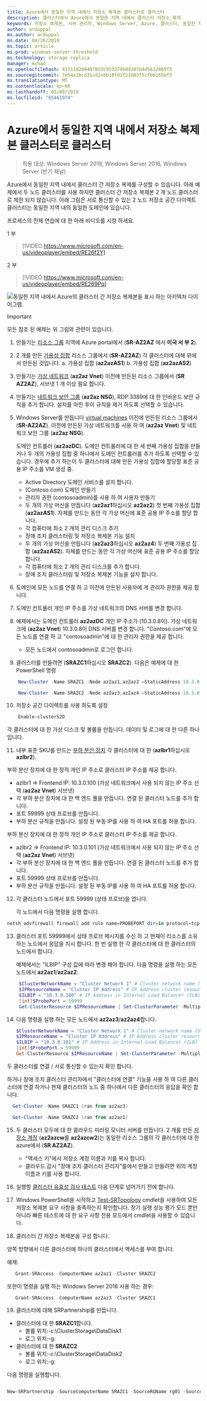 ```yaml
---
title: Azure에서 동일한 지역 내에서 저장소 복제본 클러스터로 클러스터
description: 클러스터에서 Azure에서 동일한 지역 내에서 클러스터 저장소 복제
keywords: 저장소 복제본, 서버 관리자, Windows Server, Azure, 클러스터, 동일한 지역
author: arduppal
ms.author: arduppal
ms.date: 04/26/2019
ms.topic: article
ms.prod: windows-server-threshold
ms.technology: storage-replica
manager: mchad
ms.openlocfilehash: 4371192d44878d3c953374b8d307b4d5612869f5
ms.sourcegitcommit: 7e54a1bcd31cd2c6b18fd1f21b03f5cfb6165bf3
ms.translationtype: MT
ms.contentlocale: ko-KR
ms.lasthandoff: 05/09/2019
ms.locfileid: "65461974"
---
```

# <a name="cluster-to-cluster-storage-replica-within-the-same-region-in-azure"></a>Azure에서 동일한 지역 내에서 저장소 복제본 클러스터로 클러스터

> 적용 대상: Windows Server 2019, Windows Server 2016, Windows Server (반기 채널)

Azure에서 동일한 지역 내에서 클러스터 간 저장소 복제를 구성할 수 있습니다. 아래 예제에서 두 노드 클러스터를 사용 하지만 클러스터 간 저장소 복제본 2 개 노드 클러스터로 제한 되지 않습니다. 아래 그림은 서로 통신할 수 있는 2 노드 저장소 공간 다이렉트 클러스터는 동일한 지역 내의 동일한 도메인에 있습니다.

프로세스의 전체 연습에 대 한 아래 비디오를 시청 하세요.

1 부
> [!VIDEO https://www.microsoft.com/en-us/videoplayer/embed/RE26f2Y]

2 부
> [!VIDEO https://www.microsoft.com/en-us/videoplayer/embed/RE269Pq]

![동일한 지역 내에서 Azure의 클러스터 간 저장소 복제본을 표시 하는 아키텍처 다이어그램.](media\Cluster-to-cluster-azure-one-region\architecture.png)
> [!IMPORTANT]
> 모든 참조 된 예제는 위 그림와 관련이 있습니다.

1. 만들기는 [리소스 그룹](https://ms.portal.azure.com/#create/Microsoft.ResourceGroup) 지역에 Azure portal에서 (**SR-AZ2AZ** 에서 **미국 서 부 2**). 
2. 2 개를 만든 [가용성 집합](https://ms.portal.azure.com/#create/Microsoft.AvailabilitySet-ARM) 리소스 그룹에서 (**SR-AZ2AZ**) 각 클러스터에 대해 위에서 만든된 것입니다. 
    a. 가용성 집합 (**az2azAS1**) b. 가용성 집합 (**az2azAS2**)
3. 만들기는 [가상 네트워크](https://ms.portal.azure.com/#create/Microsoft.VirtualNetwork-ARM) (**az2az Vnet**) 이전에 만든된 리소스 그룹에서 (**SR AZ2AZ**), 서브넷 1 개 이상 필요 합니다. 
4. 만들기는 [네트워크 보안 그룹](https://ms.portal.azure.com/#create/Microsoft.NetworkSecurityGroup-ARM) (**az2az NSG**), RDP:3389에 대 한 인바운드 보안 규칙을 추가 합니다. 설치를 마친 후이 규칙을 제거 하도록 선택할 수 있습니다. 
5. Windows Server를 만듭니다 [virtual machines](https://ms.portal.azure.com/#create/Microsoft.WindowsServer2016Datacenter-ARM) 이전에 만든된 리소스 그룹에서 (**SR-AZ2AZ**). 이전에 만든된 가상 네트워크를 사용 하 여 (**az2az Vnet**) 및 네트워크 보안 그룹 (**az2az NSG**). 
   
   도메인 컨트롤러 (**az2azDC**). 도메인 컨트롤러에 대 한 세 번째 가용성 집합을 만들거나 두 개의 가용성 집합 중 하나에서 도메인 컨트롤러를 추가 하도록 선택할 수 있습니다. 경우에 추가 하는이 두 클러스터에 대해 만든 가용성 집합에 할당할 표준 공용 IP 주소를 VM 생성 중. 
   - Active Directory 도메인 서비스를 설치 합니다.
   - (Contoso.com) 도메인 만들기
   - 관리자 권한 (contosoadmin)를 사용 하 여 사용자 만들기 
   - 두 개의 가상 머신을 만듭니다 (**az2az1**하십시오 **az2az2**) 첫 번째 가용성 집합 (**az2azAS1**). 자체를 만드는 동안 각 가상 머신에 표준 공용 IP 주소를 할당 합니다.
   - 각 컴퓨터에 최소 2 개의 관리 디스크 추가
   - 장애 조치 클러스터링 및 저장소 복제본 기능 설치
   - 두 개의 가상 머신을 만듭니다 (**az2az3**하십시오 **az2az4**) 두 번째 가용성 집합 (**az2azAS2**). 자체를 만드는 동안 각 가상 머신에 표준 공용 IP 주소를 할당 합니다. 
   - 각 컴퓨터에 최소 2 개의 관리 디스크를 추가 합니다. 
   - 장애 조치 클러스터링 및 저장소 복제본 기능을 설치 합니다. 
   
6. 도메인에 모든 노드를 연결 하 고 이전에 만든된 사용자에 게 관리자 권한을 제공 합니다. 

7. 도메인 컨트롤러 개인 IP 주소를 가상 네트워크의 DNS 서버를 변경 합니다. 
8. 예제에서는 도메인 컨트롤러 **az2azDC** 개인 IP 주소가 (10.3.0.8이). 가상 네트워크에 (**az2az Vnet**) 10.3.0.8이 DNS 서버를 변경 합니다. "Contoso.com"에 모든 노드를 연결 하 고 "contosoadmin"에 대 한 관리자 권한을 제공 합니다.
   - 모든 노드에서 contosoadmin로 로그인 합니다. 
    
9. 클러스터를 만들려면 (**SRAZC1**하십시오 **SRAZC2**). 다음은 예제에 대 한 PowerShell 명령
```PowerShell
    New-Cluster -Name SRAZC1 -Node az2az1,az2az2 –StaticAddress 10.3.0.100
```
```PowerShell
    New-Cluster -Name SRAZC2 -Node az2az3,az2az4 –StaticAddress 10.3.0.101
```
10. 저장소 공간 다이렉트를 사용 하도록 설정
```PowerShell
    Enable-clusterS2D
```   
   
   각 클러스터에 대 한 가상 디스크 및 볼륨을 만듭니다. 데이터 및 로그에 대 한 다른 하나입니다. 
   
11. 내부 표준 SKU를 만드는 [부하 분산 장치](https://ms.portal.azure.com/#create/Microsoft.LoadBalancer-ARM) 각 클러스터에 대 한 (**azlbr1**하십시오**azlbr2**). 
   
   부하 분산 장치에 대 한 정적 개인 IP 주소로 클러스터 IP 주소를 제공 합니다.
   - azlbr1 => Frontend IP: 10.3.0.100 (가상 네트워크에서 사용 되지 않는 IP 주소 선택 (**az2az Vnet**) 서브넷)
   - 각 부하 분산 장치에 대 한 백 엔드 풀을 만듭니다. 연결 된 클러스터 노드를 추가 합니다.
   - 포트 59999 상태 프로브를 만듭니다.
   - 부하 분산 규칙을 만듭니다. 설정 된 부동 IP를 사용 하 여 HA 포트를 허용 합니다. 
   
   부하 분산 장치에 대 한 정적 개인 IP 주소로 클러스터 IP 주소를 제공 합니다.
   - azlbr2 => Frontend IP: 10.3.0.101 (가상 네트워크에서 사용 되지 않는 IP 주소 선택 (**az2az Vnet**) 서브넷)
   - 각 부하 분산 장치에 대 한 백 엔드 풀을 만듭니다. 연결 된 클러스터 노드를 추가 합니다.
   - 포트 59999 상태 프로브를 만듭니다.
   - 부하 분산 규칙을 만듭니다. 설정 된 부동 IP를 사용 하 여 HA 포트를 허용 합니다. 
   
12. 각 클러스터 노드에서 포트 59999 (상태 프로브)을 엽니다. 
   
    각 노드에서 다음 명령을 실행 합니다.
```PowerShell
netsh advfirewall firewall add rule name=PROBEPORT dir=in protocol=tcp action=allow localport=59999 remoteip=any profile=any 
```   
13. 클러스터 포트 59999에서 상태 프로브 메시지를 수신 하 고 현재이 리소스를 소유 하는 노드에서 응답을 지시 합니다. 한 번 실행 한 각 클러스터에 대 한 클러스터의 노드에서 합니다. 
    
    예제에서는 "ILBIP" 구성 값에 따라 변경 해야 합니다. 다음 명령을 실행 하는 모든 노드에서 **az2az1**/**az2az2**:

    ```PowerShell
     $ClusterNetworkName = "Cluster Network 1" # Cluster network name (Use Get-ClusterNetwork on Windows Server 2012 or higher to find the name. And use Get-ClusterResource to find the IPResourceName).
     $IPResourceName = "Cluster IP Address" # IP Address cluster resource name.
     $ILBIP = "10.3.0.100" # IP Address in Internal Load Balancer (ILB) - The static IP address for the load balancer configured in the Azure portal.
     [int]$ProbePort = 59999
     Get-ClusterResource $IPResourceName | Set-ClusterParameter -Multiple @{"Address"="$ILBIP";"ProbePort"=$ProbePort;"SubnetMask"="255.255.255.255";"Network"="$ClusterNetworkName";”ProbeFailureThreshold”=5;"EnableDhcp"=0}
    ```

14. 다음 명령을 실행 하는 모든 노드에서 **az2az3**/**az2az4**합니다. 

    ```PowerShell
    $ClusterNetworkName = "Cluster Network 1" # Cluster network name (Use Get-ClusterNetwork on Windows Server 2012 or higher to find the name. And use Get-ClusterResource to find the IPResourceName).
    $IPResourceName = "Cluster IP Address" # IP Address cluster resource name.
    $ILBIP = "10.3.0.101" # IP Address in Internal Load Balancer (ILB) - The static IP address for the load balancer configured in the Azure portal.
    [int]$ProbePort = 59999
    Get-ClusterResource $IPResourceName | Set-ClusterParameter -Multiple @{"Address"="$ILBIP";"ProbePort"=$ProbePort;"SubnetMask"="255.255.255.255";"Network"="$ClusterNetworkName";”ProbeFailureThreshold”=5;"EnableDhcp"=0}  
    ```   
   두 클러스터를 연결 / 서로 통신할 수 있는지 확인 합니다. 

   하거나 장애 조치 클러스터 관리자에서 "클러스터에 연결" 기능을 사용 하 여 다른 클러스터에 연결 하거나 현재 클러스터의 노드 중 하나에서 다른 클러스터의 응답을 확인 합니다.  
   
   ```PowerShell
     Get-Cluster -Name SRAZC1 (ran from az2az3)
   ```
   ```PowerShell
     Get-Cluster -Name SRAZC2 (ran from az2az1)
   ```   

15. 두 클러스터 모두에 대 한 클라우드 미러링 모니터 서버를 만듭니다. 2 개를 만든 [저장소 계정](https://ms.portal.azure.com/#create/Microsoft.StorageAccount-ARM) (**az2azcw**를 **az2azcw2**)는 동일한 리소스 그룹의 각 클러스터에 대 한 azure에서 (**SR AZ2AZ**).

    - "액세스 키"에서 저장소 계정 이름과 키를 복사 합니다.
    - 클라우드 감시 "장애 조치 클러스터 관리자"를에서 만들고 만들려면 위의 계정 이름과 키를 사용 합니다.

16. 실행할 [클러스터 유효성 검사 테스트](../../failover-clustering/create-failover-cluster.md#validate-the-configuration) 다음 단계로 넘어가기 전에 합니다.

17. Windows PowerShell을 시작하고 [Test-SRTopology](https://docs.microsoft.com/powershell/module/storagereplica/test-srtopology?view=win10-ps) cmdlet을 사용하여 모든 저장소 복제본 요구 사항을 충족하는지 확인합니다. 장기 실행 성능 평가 모드 뿐만 아니라 빠른 테스트에 대 한 요구 사항 전용 모드에서 cmdlet을 사용할 수 있습니다.

18. 클러스터 간 저장소 복제본을 구성 합니다.
   
   양쪽 방향에서 다른 클러스터에 하나의 클러스터에서 액세스를 부여 합니다.

   예제:

   ```PowerShell
      Grant-SRAccess -ComputerName az2az1 -Cluster SRAZC2
   ```
또한이 명령을 실행 하는 Windows Server 2016 사용 하는 경우:

   ```PowerShell
      Grant-SRAccess -ComputerName az2az3 -Cluster SRAZC1
   ```   
   
19. 클러스터에 대해 SRPartnership를 만듭니다.</ol>

 - 클러스터에 대 한 **SRAZC1**합니다.
   - 볼륨 위치:-c:\ClusterStorage\DataDisk1
   - 로그 위치:-g:
 - 클러스터에 대 한 **SRAZC2**
    - 볼륨 위치:-c:\ClusterStorage\DataDisk2
    - 로그 위치:-g:

다음 명령을 실행합니다.

```PowerShell

New-SRPartnership -SourceComputerName SRAZC1 -SourceRGName rg01 -SourceVolumeName c:\ClusterStorage\DataDisk1 -SourceLogVolumeName  g: -DestinationComputerName **SRAZC2** -DestinationRGName rg02 -DestinationVolumeName c:\ClusterStorage\DataDisk2 -DestinationLogVolumeName  g:
```